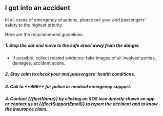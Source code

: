 <h2>I got into an accident</h2>

In all cases of emergency situations, please put your and passengers' safety to the highest priority.

Here are the recommended guidelines.
<h5>1. Stop the car and move to the safe area/ away from the danger.</h5>

- If possible, collect related evidence: take images of all involved parties, damages, accident scene.

<h5>2. Stay calm to check your and passengers'  health conditions.</h5>

<h5>3. Call to **999** for police or medical emergency support.</h5>   

<h5>4. Contact {{fleetName}} by clicking on SOS icon directly shown on app or contact us at <a href="mailto:{{fleetSupportEmail}}">{{fleetSupportEmail}}</a> to report the accident and to know the insurance claim.</h5>
